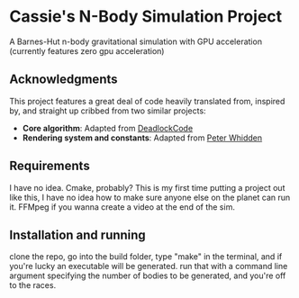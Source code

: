 # Cassie's N-Body Simulation Project
A Barnes-Hut n-body gravitational simulation with GPU acceleration (currently features zero gpu acceleration)

## Acknowledgments

This project features a great deal of code heavily translated from, inspired by, and straight up cribbed from two similar projects:
- **Core algorithm**: Adapted from [DeadlockCode](https://github.com/DeadlockCode/barnes-hut)
- **Rendering system and constants**: Adapted from [Peter Whidden](https://github.com/PWhiddy/Nbody-Gravity)
## Requirements
I have no idea. Cmake, probably? This is my first time putting a project out like this, I have no idea how to make sure anyone else on the planet can run it.
FFMpeg if you wanna create a video at the end of the sim.

## Installation and running
clone the repo, go into the build folder, type "make" in the terminal,
and if you're lucky an executable will be generated. 
run that with a command line argument specifying the number
of bodies to be generated, and you're off to the races.